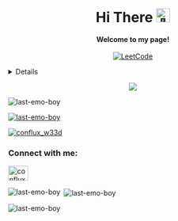 <h1 align="center">Hi There <img src="https://github.com/wervlad/wervlad/assets/24524555/766d336d-b87d-44ba-807c-c51de2bc6b4d" width="28px" alt="👋"></h1>

<p align="center">
    <b>Welcome to my page!</b><br><br>
    <a href="https://leetcode.cn/u/w33d-7/">
        <img src="https://img.shields.io/badge/LeetCode-blue?style=flat-square&logo=LeetCode" alt="LeetCode">
    </a>
</p>

<details>
    <p align="center">
      <a href="https://github.com/Last-emo-boy">
        <img src="http://github-profile-summary-cards.vercel.app/api/cards/profile-details?username=Last-emo-boy&theme=transparent" />
      </a>
      <a href="https://github.com/Last-emo-boy">
        <img src="https://github-readme-streak-stats.herokuapp.com/?user=Last-emo-boy&hide_border=true&card_width=338&theme=transparent" />
      </a>
      <a href="https://github.com/Last-emo-boy">
        <img src="http://github-profile-summary-cards.vercel.app/api/cards/stats?username=Last-emo-boy&theme=transparent" />
      </a>
      <a href="https://github.com/Last-emo-boy">
        <img src="https://github-readme-stats.vercel.app/api/top-langs/?username=Last-emo-boy&langs_count=10&exclude_repo=&hide=jupyter%20notebook,vim%20script,cmake,makefile,batchfile,emacs%20lisp,css,html&layout=default&card_width=699&hide_border=true&theme=transparent" />
      </a>
    </p>
    </details>
    
   <p align="center">
      <a href="https://github.com/Last-emo-boy">
        <img src="https://komarev.com/ghpvc/?username=Last-emo-boy&color=blue&style=flat" />
      </a>
    </p>
    
<p align="left"> <img src="https://komarev.com/ghpvc/?username=last-emo-boy&label=Profile%20views&color=0e75b6&style=flat" alt="last-emo-boy" /> </p>

<p align="left"> <a href="https://github.com/ryo-ma/github-profile-trophy"><img src="https://github-profile-trophy.vercel.app/?username=last-emo-boy" alt="last-emo-boy" /></a> </p>

<p align="left"> <a href="https://twitter.com/conflux_w33d" target="blank"><img src="https://img.shields.io/twitter/follow/conflux_w33d?logo=twitter&style=for-the-badge" alt="conflux_w33d" /></a> </p>

<h3 align="left">Connect with me:</h3>
<p align="left">
<a href="https://twitter.com/conflux_w33d" target="blank"><img align="center" src="https://raw.githubusercontent.com/rahuldkjain/github-profile-readme-generator/master/src/images/icons/Social/twitter.svg" alt="conflux_w33d" height="30" width="40" /></a>
</p>

<p><img align="left" src="https://github-readme-stats.vercel.app/api/top-langs?username=last-emo-boy&show_icons=true&locale=en&layout=compact" alt="last-emo-boy" /></p>

<p>&nbsp;<img align="center" src="https://github-readme-stats.vercel.app/api?username=last-emo-boy&show_icons=true&locale=en" alt="last-emo-boy" /></p>

<p><img align="center" src="https://github-readme-streak-stats.herokuapp.com/?user=last-emo-boy&" alt="last-emo-boy" /></p>
<!--
**Last-emo-boy/Last-emo-boy** is a ✨ _special_ ✨ repository because its `README.md` (this file) appears on your GitHub profile.

Here are some ideas to get you started:

- 🔭 I’m currently working on ...
- 🌱 I’m currently learning ...
- 👯 I’m looking to collaborate on ...
- 🤔 I’m looking for help with ...
- 💬 Ask me about ...
- 📫 How to reach me: ...
- 😄 Pronouns: ...
- ⚡ Fun fact: ...
-->
